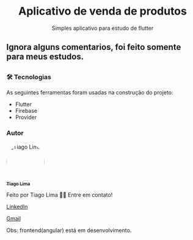 <h1 align="center">Aplicativo de venda de produtos</h1>

<p align="center">Simples aplicativo para estudo de flutter</p>


<h2>Ignora alguns comentarios, foi feito somente para meus estudos.<h2>


### 🛠 Tecnologias
As seguintes ferramentas foram usadas na construção do projeto:
- Flutter
- Firebase
- Provider

### Autor

<a href="https://media-exp1.licdn.com/dms/image/C4D03AQFi1T6CcqeAHQ/profile-displayphoto-shrink_200_200/0/1572101384391?e=1613606400&v=beta&t=uSf-zZbyhIyh5VDmqcRjuicxUhe5tRmJBxueUp9-WeI">
 <img style="border-radius: 50%;" src="https://media-exp1.licdn.com/dms/image/C4D03AQFi1T6CcqeAHQ/profile-displayphoto-shrink_200_200/0/1572101384391?e=1613606400&v=beta&t=uSf-zZbyhIyh5VDmqcRjuicxUhe5tRmJBxueUp9-WeI" width="100px;" alt="Tiago Lima"/>
 <br />
 <sub><b>Tiago Lima</b></sub>
 </a>


Feito por Tiago Lima 👋🏽 Entre em contato!

<a href="https://www.linkedin.com/in/tiago-santos-de-lima-20941b11b">LinkedIn</a>

<a href="tiago.ldeveloper@gmail.com">Gmail</a>


Obs: frontend(angular) está em desenvolvimento.
